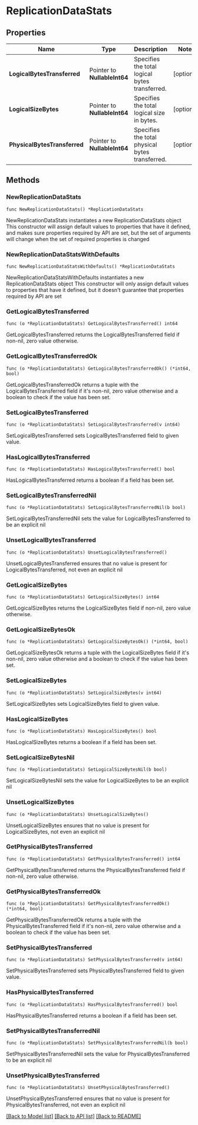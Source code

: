 # ReplicationDataStats

## Properties

Name | Type | Description | Notes
------------ | ------------- | ------------- | -------------
**LogicalBytesTransferred** | Pointer to **NullableInt64** | Specifies the total logical bytes transferred. | [optional] 
**LogicalSizeBytes** | Pointer to **NullableInt64** | Specifies the total logical size in bytes. | [optional] 
**PhysicalBytesTransferred** | Pointer to **NullableInt64** | Specifies the total physical bytes transferred. | [optional] 

## Methods

### NewReplicationDataStats

`func NewReplicationDataStats() *ReplicationDataStats`

NewReplicationDataStats instantiates a new ReplicationDataStats object
This constructor will assign default values to properties that have it defined,
and makes sure properties required by API are set, but the set of arguments
will change when the set of required properties is changed

### NewReplicationDataStatsWithDefaults

`func NewReplicationDataStatsWithDefaults() *ReplicationDataStats`

NewReplicationDataStatsWithDefaults instantiates a new ReplicationDataStats object
This constructor will only assign default values to properties that have it defined,
but it doesn't guarantee that properties required by API are set

### GetLogicalBytesTransferred

`func (o *ReplicationDataStats) GetLogicalBytesTransferred() int64`

GetLogicalBytesTransferred returns the LogicalBytesTransferred field if non-nil, zero value otherwise.

### GetLogicalBytesTransferredOk

`func (o *ReplicationDataStats) GetLogicalBytesTransferredOk() (*int64, bool)`

GetLogicalBytesTransferredOk returns a tuple with the LogicalBytesTransferred field if it's non-nil, zero value otherwise
and a boolean to check if the value has been set.

### SetLogicalBytesTransferred

`func (o *ReplicationDataStats) SetLogicalBytesTransferred(v int64)`

SetLogicalBytesTransferred sets LogicalBytesTransferred field to given value.

### HasLogicalBytesTransferred

`func (o *ReplicationDataStats) HasLogicalBytesTransferred() bool`

HasLogicalBytesTransferred returns a boolean if a field has been set.

### SetLogicalBytesTransferredNil

`func (o *ReplicationDataStats) SetLogicalBytesTransferredNil(b bool)`

 SetLogicalBytesTransferredNil sets the value for LogicalBytesTransferred to be an explicit nil

### UnsetLogicalBytesTransferred
`func (o *ReplicationDataStats) UnsetLogicalBytesTransferred()`

UnsetLogicalBytesTransferred ensures that no value is present for LogicalBytesTransferred, not even an explicit nil
### GetLogicalSizeBytes

`func (o *ReplicationDataStats) GetLogicalSizeBytes() int64`

GetLogicalSizeBytes returns the LogicalSizeBytes field if non-nil, zero value otherwise.

### GetLogicalSizeBytesOk

`func (o *ReplicationDataStats) GetLogicalSizeBytesOk() (*int64, bool)`

GetLogicalSizeBytesOk returns a tuple with the LogicalSizeBytes field if it's non-nil, zero value otherwise
and a boolean to check if the value has been set.

### SetLogicalSizeBytes

`func (o *ReplicationDataStats) SetLogicalSizeBytes(v int64)`

SetLogicalSizeBytes sets LogicalSizeBytes field to given value.

### HasLogicalSizeBytes

`func (o *ReplicationDataStats) HasLogicalSizeBytes() bool`

HasLogicalSizeBytes returns a boolean if a field has been set.

### SetLogicalSizeBytesNil

`func (o *ReplicationDataStats) SetLogicalSizeBytesNil(b bool)`

 SetLogicalSizeBytesNil sets the value for LogicalSizeBytes to be an explicit nil

### UnsetLogicalSizeBytes
`func (o *ReplicationDataStats) UnsetLogicalSizeBytes()`

UnsetLogicalSizeBytes ensures that no value is present for LogicalSizeBytes, not even an explicit nil
### GetPhysicalBytesTransferred

`func (o *ReplicationDataStats) GetPhysicalBytesTransferred() int64`

GetPhysicalBytesTransferred returns the PhysicalBytesTransferred field if non-nil, zero value otherwise.

### GetPhysicalBytesTransferredOk

`func (o *ReplicationDataStats) GetPhysicalBytesTransferredOk() (*int64, bool)`

GetPhysicalBytesTransferredOk returns a tuple with the PhysicalBytesTransferred field if it's non-nil, zero value otherwise
and a boolean to check if the value has been set.

### SetPhysicalBytesTransferred

`func (o *ReplicationDataStats) SetPhysicalBytesTransferred(v int64)`

SetPhysicalBytesTransferred sets PhysicalBytesTransferred field to given value.

### HasPhysicalBytesTransferred

`func (o *ReplicationDataStats) HasPhysicalBytesTransferred() bool`

HasPhysicalBytesTransferred returns a boolean if a field has been set.

### SetPhysicalBytesTransferredNil

`func (o *ReplicationDataStats) SetPhysicalBytesTransferredNil(b bool)`

 SetPhysicalBytesTransferredNil sets the value for PhysicalBytesTransferred to be an explicit nil

### UnsetPhysicalBytesTransferred
`func (o *ReplicationDataStats) UnsetPhysicalBytesTransferred()`

UnsetPhysicalBytesTransferred ensures that no value is present for PhysicalBytesTransferred, not even an explicit nil

[[Back to Model list]](../README.md#documentation-for-models) [[Back to API list]](../README.md#documentation-for-api-endpoints) [[Back to README]](../README.md)


